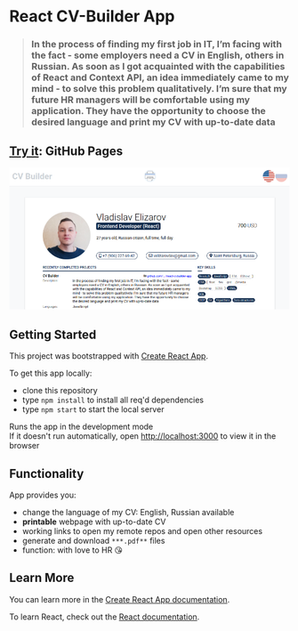 # React CV-Builder App

> ### In the process of finding my first job in IT, I’m facing with the fact - some employers need a CV in English, others in Russian. As soon as I got acquainted with the capabilities of React and Context API, an idea immediately came to my mind - to solve this problem qualitatively. I’m sure that my future HR managers will be comfortable using my application. They have the opportunity to choose the desired language and print my CV with up-to-date data
## [Try it](https://v-elizarov.github.io/react-cvbuilder-app/): GitHub Pages

![Screenshot shows this app](/assets/cvbuilder-app.png)

## Getting Started
This project was bootstrapped with [Create React App](https://github.com/facebook/create-react-app).

To get this app locally:
- clone this repository
- type `npm install` to install all req'd dependencies
- type `npm start` to start the local server 

Runs the app in the development mode  
If it doesn't run automatically, open [http://localhost:3000](http://localhost:3000) to view it in the browser

## Functionality

App provides you:
- change the language of my CV: English, Russian available
- **printable** webpage with up-to-date CV
- working links to open my remote repos and open other resources
- generate and download `***.pdf**` files
- function: with love to HR 😘

## Learn More

You can learn more in the [Create React App documentation](https://facebook.github.io/create-react-app/docs/getting-started).

To learn React, check out the [React documentation](https://reactjs.org/).

